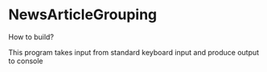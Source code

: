 # NewsArticleGrouping

How to build?

This program takes input from standard keyboard input and produce output to console

